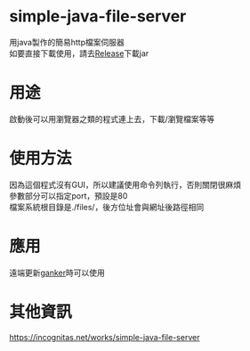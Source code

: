 # simple-java-file-server
用java製作的簡易http檔案伺服器  
如要直接下載使用，請去[Release](https://github.com/HSSLC/simple-java-file-server/releases)下載jar

# 用途
啟動後可以用瀏覽器之類的程式連上去，下載/瀏覽檔案等等

# 使用方法
因為這個程式沒有GUI，所以建議使用命令列執行，否則關閉很麻煩  
參數部分可以指定port，預設是80  
檔案系統根目錄是./files/，後方位址會與網址後路徑相同

# 應用
遠端更新[ganker](https://incognitas.net/works/ganker-1)時可以使用

# 其他資訊
https://incognitas.net/works/simple-java-file-server

